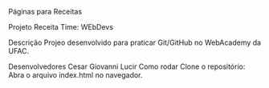 Páginas para Receitas

Projeto Receita
Time: WEbDevs

Descrição
Projeo desenvolvido para praticar Git/GitHub no WebAcademy da UFAC.

Desenvolvedores
Cesar
Giovanni
Lucir
Como rodar
Clone o repositório:
Abra o arquivo index.html no navegador.